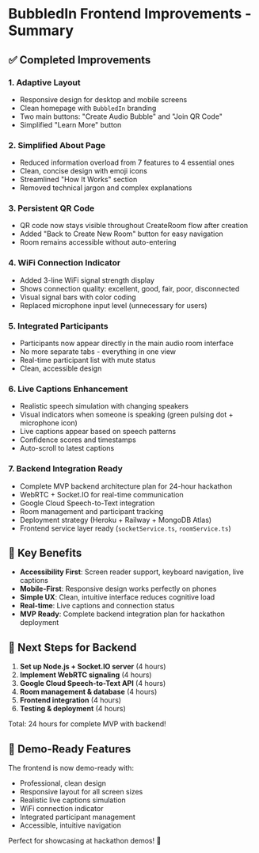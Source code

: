 # BubbledIn Frontend Improvements - Summary

## ✅ Completed Improvements

### 1. **Adaptive Layout**

- Responsive design for desktop and mobile screens
- Clean homepage with `BubbledIn` branding
- Two main buttons: "Create Audio Bubble" and "Join QR Code"
- Simplified "Learn More" button

### 2. **Simplified About Page**

- Reduced information overload from 7 features to 4 essential ones
- Clean, concise design with emoji icons
- Streamlined "How It Works" section
- Removed technical jargon and complex explanations

### 3. **Persistent QR Code**

- QR code now stays visible throughout CreateRoom flow after creation
- Added "Back to Create New Room" button for easy navigation
- Room remains accessible without auto-entering

### 4. **WiFi Connection Indicator**

- Added 3-line WiFi signal strength display
- Shows connection quality: excellent, good, fair, poor, disconnected
- Visual signal bars with color coding
- Replaced microphone input level (unnecessary for users)

### 5. **Integrated Participants**

- Participants now appear directly in the main audio room interface
- No more separate tabs - everything in one view
- Real-time participant list with mute status
- Clean, accessible design

### 6. **Live Captions Enhancement**

- Realistic speech simulation with changing speakers
- Visual indicators when someone is speaking (green pulsing dot + microphone icon)
- Live captions appear based on speech patterns
- Confidence scores and timestamps
- Auto-scroll to latest captions

### 7. **Backend Integration Ready**

- Complete MVP backend architecture plan for 24-hour hackathon
- WebRTC + Socket.IO for real-time communication
- Google Cloud Speech-to-Text integration
- Room management and participant tracking
- Deployment strategy (Heroku + Railway + MongoDB Atlas)
- Frontend service layer ready (`socketService.ts`, `roomService.ts`)

## 🎯 Key Benefits

- **Accessibility First**: Screen reader support, keyboard navigation, live captions
- **Mobile-First**: Responsive design works perfectly on phones
- **Simple UX**: Clean, intuitive interface reduces cognitive load
- **Real-time**: Live captions and connection status
- **MVP Ready**: Complete backend integration plan for hackathon deployment

## 🚀 Next Steps for Backend

1. **Set up Node.js + Socket.IO server** (4 hours)
2. **Implement WebRTC signaling** (4 hours)
3. **Google Cloud Speech-to-Text API** (4 hours)
4. **Room management & database** (4 hours)
5. **Frontend integration** (4 hours)
6. **Testing & deployment** (4 hours)

Total: 24 hours for complete MVP with backend!

## 📱 Demo-Ready Features

The frontend is now demo-ready with:

- Professional, clean design
- Responsive layout for all screen sizes
- Realistic live captions simulation
- WiFi connection indicator
- Integrated participant management
- Accessible, intuitive navigation

Perfect for showcasing at hackathon demos! 🎉
